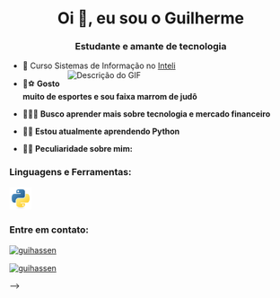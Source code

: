 <h1 align="center">Oi 👋, eu sou o Guilherme</h1>
<h3 align="center">Estudante e amante de tecnologia</h3>


- 🔭 Curso Sistemas de Informação no [Inteli](https://www.inteli.edu.br/)
     <img src="https://github.com/user-attachments/assets/b6dd040a-384c-448c-9a13-ac6a1888b288" alt="Descrição do GIF" width="400px" align="right">
- 🥋⚽ **Gosto muito de esportes e sou faixa marrom de judô**
   
- 👨‍💻💲 **Busco aprender mais sobre tecnologia e mercado financeiro** 

- 🌱📕 **Estou atualmente aprendendo Python**

- 🫢😲 **Peculiaridade sobre mim:**

<h3 align="left">Linguagens e Ferramentas:</h3>
<p align="left"> <a href="https://www.python.org" target="_blank" rel="noreferrer"> <img src="https://raw.githubusercontent.com/devicons/devicon/master/icons/python/python-original.svg" alt="python" width="40" height="40"/> </a> </p>


<h3 align="left">Entre em contato:</h3>
<p align="left">
<a href="https://instagram.com/guihassen" target="blank"><img align="center" src="https://raw.githubusercontent.com/rahuldkjain/github-profile-readme-generator/master/src/images/icons/Social/instagram.svg" alt="guihassen" height="30" width="40" /></a>
</p>
<a href="https://discord.gg/guihassen" target="blank"><img align="center" src="https://raw.githubusercontent.com/rahuldkjain/github-profile-readme-generator/master/src/images/icons/Social/discord.svg" alt="guihassen" height="30" width="40" /></a>
</p>

-->

